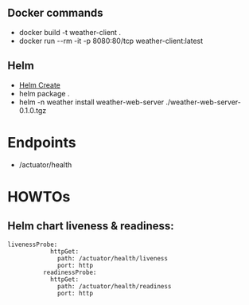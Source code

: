 ## Docker commands
- docker build -t weather-client .
- docker run --rm -it -p 8080:80/tcp weather-client:latest

## Helm
- [Helm Create](https://helm.sh/docs/helm/helm_create/)
- helm package .
- helm -n weather install weather-web-server ./weather-web-server-0.1.0.tgz

# Endpoints
- /actuator/health

# HOWTOs

## Helm chart liveness & readiness:
```
livenessProbe:
            httpGet:
              path: /actuator/health/liveness
              port: http
          readinessProbe:
            httpGet:
              path: /actuator/health/readiness
              port: http
```